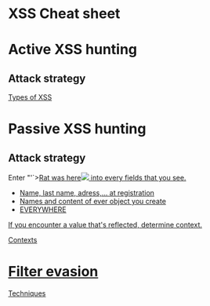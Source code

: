 # XSS Cheat sheet

# Active XSS hunting

## Attack strategy

[Types of XSS](XSS%20Cheat%20sheet%205c643ce56d1e4ed9871fdd909ded017e/Types%20of%20XSS%20f9e208deac544d628aeb1522700c8975.csv)

# Passive XSS hunting

## Attack strategy

Enter "'`><u>Rat was here<img src=x onerror=alert()> into every fields that you see.

- Name, last name, adress,... at registration
- Names and content of ever object you create
- EVERYWHERE

If you encounter a value that's reflected, determine context.

[Contexts](XSS%20Cheat%20sheet%205c643ce56d1e4ed9871fdd909ded017e/Contexts%208aae6c796a57413099e7e4fdd0ef5709.csv)

# Filter evasion

[Techniques](XSS%20Cheat%20sheet%205c643ce56d1e4ed9871fdd909ded017e/Techniques%20c0f9870e01324ea5b82e30269cc90503.csv)
